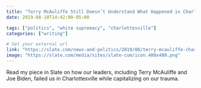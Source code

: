 ```yaml
---
title: "Terry McAuliffe Still Doesn’t Understand What Happened in Charlottesville"
date: 2019-08-10T14:42:00-05:00

tags: ["politics", "white supremacy", "charlottesville"]
categories: ["writing"]

# Set your external url
link: "https://slate.com/news-and-politics/2019/08/terry-mcauliffe-charlottesville-unite-right-racist-rally-anti-fascist-anniversary.html"
image: "https://slate.com/media/sites/slate-com/icon.400x400.png"
---
```

Read my piece in Slate on how our leaders, including Terry McAuliffe and Joe Biden, failed us in Charlottesville while capitalizing on our trauma.